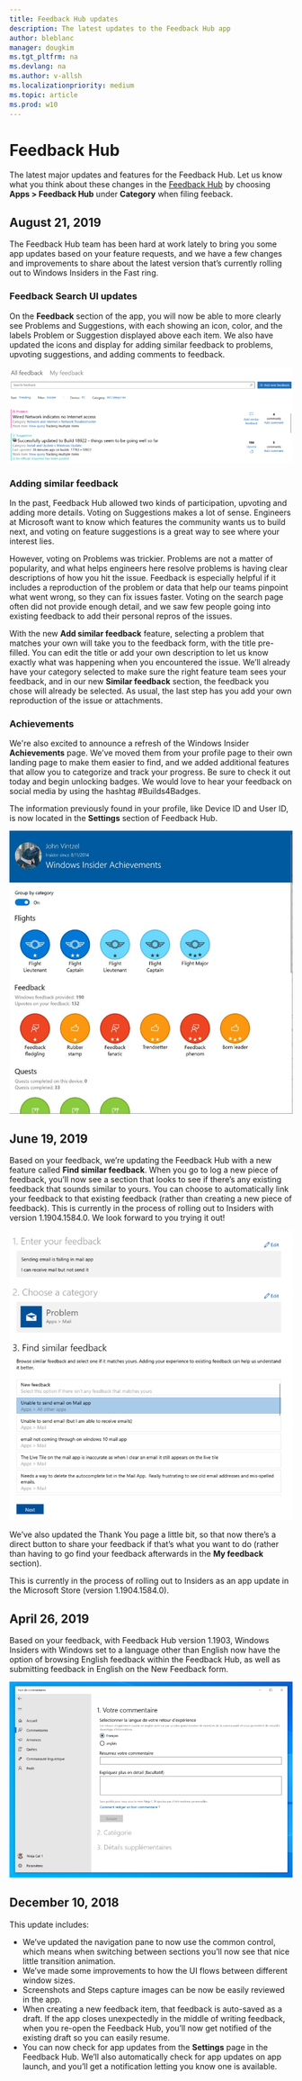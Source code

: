 ```yaml
---
title: Feedback Hub updates
description: The latest updates to the Feedback Hub app
author: bleblanc
manager: dougkim
ms.tgt_pltfrm: na
ms.devlang: na
ms.author: v-allsh
ms.localizationpriority: medium
ms.topic: article
ms.prod: w10
---
```


# Feedback Hub 

The latest major updates and features for the Feedback Hub. Let us know what you think about these changes in the [Feedback Hub](https://aka.ms/WIPFeedbackHub) by choosing **Apps > Feedback Hub** under **Category** when filing feeback.

## August 21, 2019

The Feedback Hub team has been hard at work lately to bring you some app updates based on your feature requests, and we have a few changes and improvements to share about the latest version that’s currently rolling out to Windows Insiders in the Fast ring.

### Feedback Search UI updates
On the **Feedback** section of the app, you will now be able to more clearly see Problems and Suggestions, with each showing an icon, color, and the labels Problem or Suggestion displayed above each item. We also have updated the icons and display for adding similar feedback to problems, upvoting suggestions, and adding comments to feedback.

![Feedback Search UI updates](images/18965-2.png)

### Adding similar feedback

In the past, Feedback Hub allowed two kinds of participation, upvoting and adding more details. Voting on Suggestions makes a lot of sense. Engineers at Microsoft want to know which features the community wants us to build next, and voting on feature suggestions is a great way to see where your interest lies.

However, voting on Problems was trickier. Problems are not a matter of popularity, and what helps engineers here resolve problems is having clear descriptions of how you hit the issue. Feedback is especially helpful if it includes a reproduction of the problem or data that help our teams pinpoint what went wrong, so they can fix issues faster. Voting on the search page often did not provide enough detail, and we saw few people going into existing feedback to add their personal repros of the issues.

With the new **Add similar feedback** feature, selecting a problem that matches your own will take you to the feedback form, with the title pre-filled. You can edit the title or add your own description to let us know exactly what was happening when you encountered the issue. We’ll already have your category selected to make sure the right feature team sees your feedback, and in our new **Similar feedback** section, the feedback you chose will already be selected. As usual, the last step has you add your own reproduction of the issue or attachments.

### Achievements

We're also excited to announce a refresh of the Windows Insider **Achievements** page. We’ve moved them from your profile page to their own landing page to make them easier to find, and we added additional features that allow you to categorize and track your progress. Be sure to check it out today and begin unlocking badges. We would love to hear your feedback on social media by using the hashtag #Builds4Badges.

The information previously found in your profile, like Device ID and User ID, is now located in the **Settings** section of Feedback Hub.

![Windows Insiders Achievements](images/18965-3.png)

## June 19, 2019

Based on your feedback, we’re updating the Feedback Hub with a new feature called **Find similar feedback**. When you go to log a new piece of feedback, you’ll now see a section that looks to see if there’s any existing feedback that sounds similar to yours. You can choose to automatically link your feedback to that existing feedback (rather than creating a new piece of feedback). This is currently in the process of rolling out to Insiders with version 1.1904.1584.0. We look forward to you trying it out!

![Showing the entry to find similar feedback when logging a new piece of feedback in the Feedback Hub](images/find-similar-feedback.png)

We’ve also updated the Thank You page a little bit, so that now there’s a direct button to share your feedback if that’s what you want to do (rather than having to go find your feedback afterwards in the **My feedback** section).  

This is currently in the process of rolling out to Insiders as an app update in the Microsoft Store (version 1.1904.1584.0).

## April 26, 2019

Based on your feedback, with Feedback Hub version 1.1903, Windows Insiders with Windows set to a language other than English now have the option of browsing English feedback within the Feedback Hub, as well as submitting feedback in English on the New Feedback form.

![The form for adding new feedback in French, showing how you can now switch to English.](images/give-feedback-french.png)

## December 10, 2018

This update includes:

* We’ve updated the navigation pane to now use the common control, which means when switching between sections you’ll now see that nice little transition animation.
* We’ve made some improvements to how the UI flows between different window sizes.
* Screenshots and Steps capture images can be now be easily reviewed in the app.
* When creating a new feedback item, that feedback is auto-saved as a draft.  If the app closes unexpectedly in the middle of writing feedback, when you re-open the Feedback Hub, you’ll now get notified of the existing draft so you can easily resume.
* You can now check for app updates from the **Settings** page in the Feedback Hub. We’ll also automatically check for app updates on app launch, and you’ll get a notification letting you know one is available.
